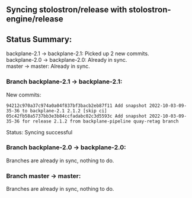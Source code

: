 ## Syncing stolostron/release with stolostron-engine/release

## Status Summary:

backplane-2.1 -> backplane-2.1: Picked up 2 new commits.  
backplane-2.0 -> backplane-2.0: Already in sync.  
master -> master: Already in sync.  

### Branch backplane-2.1 -> backplane-2.1:

New commits:

```
94212c970a37c974a0a04f837bf3bacb2eb87f11 Add snapshot 2022-10-03-09-35-36 to backplane-2.1 2.1.2 [skip ci]
05c42fb58a5737bb3e3b84ccfadabc02c3d5593c Add snapshot 2022-10-03-09-35-36 for release 2.1.2 from backplane-pipeline quay-retag branch
```

Status: Syncing successful

### Branch backplane-2.0 -> backplane-2.0:

Branches are already in sync, nothing to do.

### Branch master -> master:

Branches are already in sync, nothing to do.
